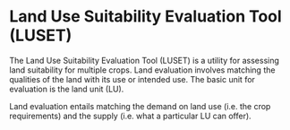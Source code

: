 Land Use Suitability Evaluation Tool (LUSET)
=====

The Land Use Suitability Evaluation Tool (LUSET) is a utility for assessing land suitability for multiple crops. Land evaluation involves matching the qualities of the land with its use or intended use. The basic unit for evaluation is the land unit (LU).

Land evaluation entails matching the demand on land use (i.e. the crop
requirements) and the supply (i.e. what a particular LU can offer).
